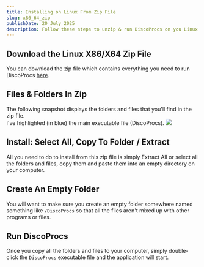 ```yaml
---
title: Installing on Linux From Zip File
slug: x86_64_zip 
publishDate: 20 July 2025
description: Follow these steps to unzip & run DiscoProcs on you Linux system. 
---
```

## Download the Linux X86/X64 Zip File
You can download the zip file which contains everything you need to run DiscoProcs <a href="/downloads/DiscoProcs-LinuxX64.zip" download >here<a/>.
## Files & Folders In Zip
The following snapshot displays the folders and files that you'll find in the zip file.<br> 
I've highlighted (in blue) the main executable file (DiscoProcs).
<img src="/assets/blog/LinuxX86_64_ZipContents.png">

## Install: Select All, Copy To Folder / Extract
All you need to do to install from this zip file is simply Extract All or select all the folders and files, copy them and paste them into an empty directory on your computer.<br>

## Create An Empty Folder
You will want to make sure you create an empty folder somewhere named something like `/DiscoProcs` so that all the files aren't mixed up with other programs or files.

## Run DiscoProcs
Once you copy all the folders and files to your computer, simply double-click the `DiscoProcs` executable file and the application will start.
